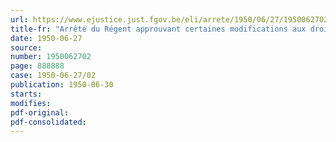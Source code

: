 ```yaml
---
url: https://www.ejustice.just.fgov.be/eli/arrete/1950/06/27/1950062702/justel
title-fr: "Arrêté du Régent approuvant certaines modifications aux droits de magasin sur les marchandises déposées à l'entrepôt public de Malines"
date: 1950-06-27
source:
number: 1950062702
page: 888888
case: 1950-06-27/02
publication: 1950-06-30
starts:
modifies:
pdf-original:
pdf-consolidated:
---
```


